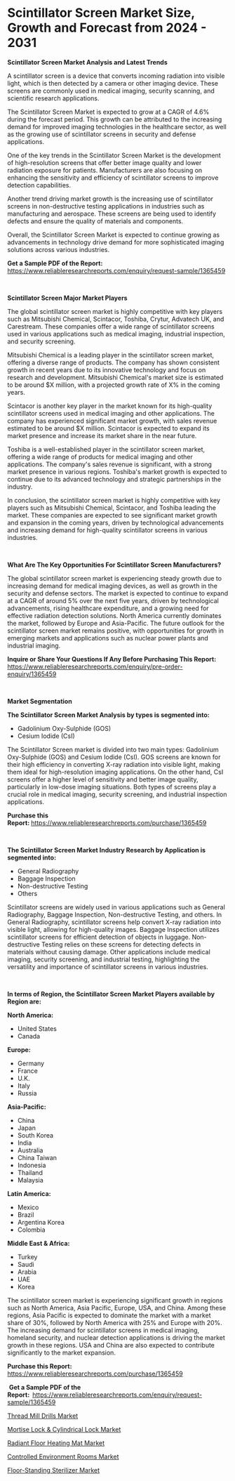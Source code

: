 <p><h1>Scintillator Screen Market Size, Growth and Forecast from 2024 - 2031</h1></p><p><strong>Scintillator Screen Market Analysis and Latest Trends</strong></p>
<p><p>A scintillator screen is a device that converts incoming radiation into visible light, which is then detected by a camera or other imaging device. These screens are commonly used in medical imaging, security scanning, and scientific research applications.</p><p>The Scintillator Screen Market is expected to grow at a CAGR of 4.6% during the forecast period. This growth can be attributed to the increasing demand for improved imaging technologies in the healthcare sector, as well as the growing use of scintillator screens in security and defense applications.</p><p>One of the key trends in the Scintillator Screen Market is the development of high-resolution screens that offer better image quality and lower radiation exposure for patients. Manufacturers are also focusing on enhancing the sensitivity and efficiency of scintillator screens to improve detection capabilities.</p><p>Another trend driving market growth is the increasing use of scintillator screens in non-destructive testing applications in industries such as manufacturing and aerospace. These screens are being used to identify defects and ensure the quality of materials and components.</p><p>Overall, the Scintillator Screen Market is expected to continue growing as advancements in technology drive demand for more sophisticated imaging solutions across various industries.</p></p>
<p><strong>Get a Sample PDF of the Report:&nbsp;</strong> <a href="https://www.reliableresearchreports.com/enquiry/request-sample/1365459">https://www.reliableresearchreports.com/enquiry/request-sample/1365459</a></p>
<p>&nbsp;</p>
<p><strong>Scintillator Screen Major Market Players</strong></p>
<p><p>The global scintillator screen market is highly competitive with key players such as Mitsubishi Chemical, Scintacor, Toshiba, Crytur, Advatech UK, and Carestream. These companies offer a wide range of scintillator screens used in various applications such as medical imaging, industrial inspection, and security screening.</p><p>Mitsubishi Chemical is a leading player in the scintillator screen market, offering a diverse range of products. The company has shown consistent growth in recent years due to its innovative technology and focus on research and development. Mitsubishi Chemical's market size is estimated to be around $X million, with a projected growth rate of X% in the coming years.</p><p>Scintacor is another key player in the market known for its high-quality scintillator screens used in medical imaging and other applications. The company has experienced significant market growth, with sales revenue estimated to be around $X million. Scintacor is expected to expand its market presence and increase its market share in the near future.</p><p>Toshiba is a well-established player in the scintillator screen market, offering a wide range of products for medical imaging and other applications. The company's sales revenue is significant, with a strong market presence in various regions. Toshiba's market growth is expected to continue due to its advanced technology and strategic partnerships in the industry.</p><p>In conclusion, the scintillator screen market is highly competitive with key players such as Mitsubishi Chemical, Scintacor, and Toshiba leading the market. These companies are expected to see significant market growth and expansion in the coming years, driven by technological advancements and increasing demand for high-quality scintillator screens in various industries.</p></p>
<p>&nbsp;</p>
<p><strong>What Are The Key Opportunities For Scintillator Screen Manufacturers?</strong></p>
<p><p>The global scintillator screen market is experiencing steady growth due to increasing demand for medical imaging devices, as well as growth in the security and defense sectors. The market is expected to continue to expand at a CAGR of around 5% over the next five years, driven by technological advancements, rising healthcare expenditure, and a growing need for effective radiation detection solutions. North America currently dominates the market, followed by Europe and Asia-Pacific. The future outlook for the scintillator screen market remains positive, with opportunities for growth in emerging markets and applications such as nuclear power plants and industrial imaging.</p></p>
<p><strong>Inquire or Share Your Questions If Any Before Purchasing This Report:</strong> <a href="https://www.reliableresearchreports.com/enquiry/pre-order-enquiry/1365459">https://www.reliableresearchreports.com/enquiry/pre-order-enquiry/1365459</a></p>
<p>&nbsp;</p>
<p><strong>Market Segmentation</strong></p>
<p><strong>The Scintillator Screen Market Analysis by types is segmented into:</strong></p>
<p><ul><li>Gadolinium Oxy-Sulphide (GOS)</li><li>Cesium Iodide (CsI)</li></ul></p>
<p><p>The Scintillator Screen market is divided into two main types: Gadolinium Oxy-Sulphide (GOS) and Cesium Iodide (CsI). GOS screens are known for their high efficiency in converting X-ray radiation into visible light, making them ideal for high-resolution imaging applications. On the other hand, CsI screens offer a higher level of sensitivity and better image quality, particularly in low-dose imaging situations. Both types of screens play a crucial role in medical imaging, security screening, and industrial inspection applications.</p></p>
<p><strong>Purchase this Report:&nbsp;</strong><a href="https://www.reliableresearchreports.com/purchase/1365459">https://www.reliableresearchreports.com/purchase/1365459</a></p>
<p>&nbsp;</p>
<p><strong>The Scintillator Screen Market Industry Research by Application is segmented into:</strong></p>
<p><ul><li>General Radiography</li><li>Baggage Inspection</li><li>Non-destructive Testing</li><li>Others</li></ul></p>
<p><p>Scintillator screens are widely used in various applications such as General Radiography, Baggage Inspection, Non-destructive Testing, and others. In General Radiography, scintillator screens help convert X-ray radiation into visible light, allowing for high-quality images. Baggage Inspection utilizes scintillator screens for efficient detection of objects in luggage. Non-destructive Testing relies on these screens for detecting defects in materials without causing damage. Other applications include medical imaging, security screening, and industrial testing, highlighting the versatility and importance of scintillator screens in various industries.</p></p>
<p>&nbsp;</p>
<p><strong>In terms of Region, the Scintillator Screen Market Players available by Region are:</strong></p>
<p>
    <p> <strong> North America: </strong>
        <ul>
            <li>United States</li>
            <li>Canada</li>
        </ul>
        </p> 
    <p> <strong> Europe: </strong>
        <ul>
            <li>Germany</li>
            <li>France</li>
            <li>U.K.</li>
            <li>Italy</li>
            <li>Russia</li>
        </ul>
        </p> 
    <p> <strong> Asia-Pacific: </strong>
        <ul>
            <li>China</li>
            <li>Japan</li>
            <li>South Korea</li>
            <li>India</li>
            <li>Australia</li>
            <li>China Taiwan</li>
            <li>Indonesia</li>
            <li>Thailand</li>
            <li>Malaysia</li>
        </ul>
        </p> 
    <p> <strong> Latin America: </strong>
        <ul>
            <li>Mexico</li>
            <li>Brazil</li>
            <li>Argentina Korea</li>
            <li>Colombia</li>
        </ul>
        </p> 
    <p> <strong> Middle East & Africa: </strong>
        <ul>
            <li>Turkey</li>
            <li>Saudi</li>
            <li>Arabia</li>
            <li>UAE</li>
            <li>Korea</li>
        </ul>
    </p>
    </p>
<p><p>The scintillator screen market is experiencing significant growth in regions such as North America, Asia Pacific, Europe, USA, and China. Among these regions, Asia Pacific is expected to dominate the market with a market share of 30%, followed by North America with 25% and Europe with 20%. The increasing demand for scintillator screens in medical imaging, homeland security, and nuclear detection applications is driving the market growth in these regions. USA and China are also expected to contribute significantly to the market expansion.</p></p>
<p><strong>Purchase this Report: </strong><a href="https://www.reliableresearchreports.com/purchase/1365459">https://www.reliableresearchreports.com/purchase/1365459</a></p>
<p>&nbsp;<strong>Get a Sample PDF of the Report:&nbsp;&nbsp;</strong><a href="https://www.reliableresearchreports.com/enquiry/request-sample/1365459">https://www.reliableresearchreports.com/enquiry/request-sample/1365459</a></p>
<p><strong></strong></p>
<p><p><a href="https://medium.com/p/775f1de9aca3/edit">Thread Mill Drills Market</a></p><p><a href="https://medium.com/@ethanmendoza76/mortise-lock-amp-cylindrical-lock-market-analysis-and-sze-forecasted-for-period-from-2024-to-2031-2644caccd9a8">Mortise Lock & Cylindrical Lock Market</a></p><p><a href="https://github.com/jodemen/Market-Research-Report-List-1/blob/main/radiant-floor-heating-mat-market.md">Radiant Floor Heating Mat Market</a></p><p><a href="https://github.com/Sarissaschmalingtr6fz2739/Market-Research-Report-List-1/blob/main/controlled-environment-rooms-market.md">Controlled Environment Rooms Market</a></p><p><a href="https://medium.com/@ethanmendoza76/floor-standing-sterilizer-market-insight-market-trends-growth-forecasted-from-2024-to-2031-bac4e71fbd51">Floor-Standing Sterilizer Market</a></p></p>